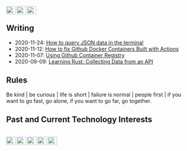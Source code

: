 <br />

<a href="https://mobile.twitter.com/maceacherndjh"><img align="left" alt="David's Twitter"   height="22px" width="25px" src="https://cdn.jsdelivr.net/npm/simple-icons@v3/icons/twitter.svg" /></a>
<a href="https://www.linkedin.com/in/davidmaceachern/"><img align="left" alt="David's Linkedin"  height="22px" width="25px" src="https://cdn.jsdelivr.net/npm/simple-icons@v3/icons/linkedin.svg"/></a>
<a href="https://dev.to/davidmaceachern"><img align="left" alt="David's Dev.to"  height="22px" width="25px" src="https://cdn.jsdelivr.net/npm/simple-icons@v3/icons/dev-dot-to.svg"/></a>

<br />

## Writing
* 2020-11-24: [How to query JSON data in the terminal](https://dev.to/davidmaceachern/how-to-query-json-data-in-the-terminal-3gin)
* 2020-11-12: [How to fix Github Docker Containers Built with Actions](https://dev.to/davidmaceachern/how-to-fix-github-docker-containers-built-with-actions-162k)
* 2020-11-07: [Using Github Container Registry](https://dev.to/davidmaceachern/using-github-container-registry-15m0)
* 2020-09-09: [Learning Rust: Collecting Data from an API](https://davidmaceachern.com/posts/collecting-data-from-an-api)

## Rules

Be kind | be curious | life is short | failure is normal | people first | if you want to go fast, go alone, if you want to go far, go together.

## Past and Current Technology Interests

<br />
<a href="https://www.javascript.com/"><img align="left" alt="JavaScript"  height="22px" width="25px" src="https://cdn.jsdelivr.net/npm/simple-icons@v3/icons/javascript.svg"/></a>
<a href="https://www.rust-lang.org/"><img align="left" alt="Rust Language"  height="22px" width="25px" src="https://cdn.jsdelivr.net/npm/simple-icons@v3/icons/rust.svg"/></a>
<a href="https://nixos.org/"><img align="left" alt="JavaScript"  height="22px" width="25px" src="https://cdn.jsdelivr.net/npm/simple-icons@v3/icons/nixos.svg"/></a>
<a href="https://www.terraform.io/"><img align="left" alt="Terraform"  height="22px" width="25px" src="https://cdn.jsdelivr.net/npm/simple-icons@v3/icons/terraform.svg"/></a>
<a href="https://aws.amazon.com/"><img align="left" alt="AWS"  height="22px" width="25px" src="https://cdn.jsdelivr.net/npm/simple-icons@v3/icons/amazonaws.svg"/></a>

<br />
